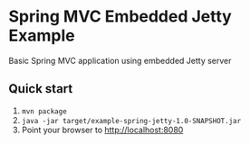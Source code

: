 Spring MVC Embedded Jetty Example
=================================

Basic Spring MVC application using embedded Jetty server

Quick start
-----------
1. `mvn package`
2. `java -jar target/example-spring-jetty-1.0-SNAPSHOT.jar`
3. Point your browser to [http://localhost:8080](http://localhost:8080)
